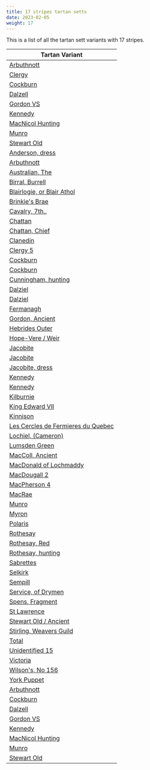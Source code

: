 ```yaml
---
title: 17 stripes tartan setts
date: 2023-02-05
weight: 17
---
```

This is a list of all the tartan sett variants with 17 stripes.

| Tartan Variant |
|---------------|
| [Arbuthnott](/tartans/DB/8/K2/DB2/K2/DB2/K8/G4/N2/G4/DB4/G4/N2/G4/K8/DB10/K2/DB/2)||
| [Clergy](/tartans/NA/2/K10/NA2/N8/NA2/K20/N10/K4/N10/K20/NA2/K52/NA2/N8/NA2/K10/NA/2)||
| [Cockburn](/tartans/G/72/K2/G2/K2/G2/K2/DB24/K2/N2/K2/DB24/K2/Y2/K2/G24/K4/R/4)||
| [Dalzell](/tartans/G/12/R6/G4/R64/DB4/N2/R8/DB12/R8/N2/DB4/R8/G64/R8/DB4/N2/R/48)||
| [Gordon VS](/tartans/DB/56/K2/DB2/K2/DB6/K24/G48/Y2/G2/Y4/G2/Y2/G48/K24/DB36/K2/DB/8)||
| [Kennedy](/tartans/DB/4/G4/Y2/G6/R2/G4/R2/G26/DB8/K6/DB6/K6/DB6/K6/DB8/G46/R/4)||
| [MacNicol Hunting](/tartans/DB/20/K2/G2/K2/G2/K2/DB20/R6/K20/R6/G20/K2/Y2/K2/N2/K2/G/20)||
| [Munro](/tartans/G/4/R4/G4/R32/DB2/Y2/R6/DB12/R6/Y2/DB2/R6/G32/R6/DB2/Y2/R/48)||
| [Stewart Old](/tartans/DB/24/K2/G4/K2/G4/K2/DB24/R4/K24/R2/K24/R4/G24/K2/DB4/K2/G/24)||
| [Anderson, dress](/tartans/R/4/G8/R4/G8/R2/K4/Y4/K4/Y2/LN4/Y2/K4/Y2/LN24/R4/LN10/R/6)||
| [Arbuthnott](/tartans/B/36/K8/B8/K8/B8/K38/G14/LN4/G16/B16/G16/LN4/G14/K38/B38/K8/B/8)||
| [Australian, The](/tartans/B/4/LT30/O20/LT8/O4/K4/O4/LT8/O100/LT8/O4/K4/O4/LT8/O20/LT30/LN/4)||
| [Birral, Burrell](/tartans/P/32/LN4/RA16/R8/P4/R8/RA16/LN4/G64/LN4/P16/B8/LN4/B8/P16/LN4/RA/130)||
| [Blairlogie, or Blair Athol](/tartans/B/4/R2/B20/G6/B10/G50/K2/G2/LN6/G2/K2/G50/B10/G6/B20/R6/K/40)||
| [Brinkie's Brae](/tartans/K/6/LN8/K6/R36/B2/N36/K2/G36/LN2/B36/R2/N36/G2/R36/K6/LN8/K/6)||
| [Cavalry, 7th..](/tartans/DB/48/LN4/G3/Y2/LN2/Y2/G3/LN2/R8/LN4/DB5/LP3/G2/LP3/DB5/LN4/R/4)||
| [Chattan](/tartans/LN/4/R100/K6/LN4/G60/LN6/Y12/R10/K4/R10/Y12/LN6/N56/K14/R16/Y20/LN/8)||
| [Chattan, Chief](/tartans/LN/2/R60/K8/LN2/G32/LN4/Y7/R7/K2/R7/Y7/LN4/B32/K8/R8/Y12/LN/4)||
| [Clanedin](/tartans/LN/6/LT20/Y4/LT8/LN4/LT6/LN4/K4/LN12/B6/LN12/K4/LN4/K6/LN4/K16/R/6)||
| [Clergy 5](/tartans/LN/2/K10/LN2/N8/LN2/K52/LN2/K20/N10/K4/N10/K20/LN2/N8/LN2/K10/LN/2)||
| [Cockburn](/tartans/B/30/K2/G2/K2/G2/K2/B10/K2/LN2/K2/B10/K2/Y2/K2/G10/K2/R/2)||
| [Cockburn](/tartans/G/72/K2/G2/K2/G2/K2/B24/K2/LN2/K2/B24/K2/Y2/K2/G24/K4/R/4)||
| [Cunningham, hunting](/tartans/B/20/K2/G2/K2/G2/K2/B20/R6/K20/R6/G20/K2/Y2/K2/LN2/K2/G/20)||
| [Dalziel](/tartans/G/8/R8/G8/R68/B2/LN4/R6/B16/R6/LN4/B2/R6/G62/R6/B2/LN4/R/80)||
| [Dalziel](/tartans/G/12/DR6/G4/R64/B4/LN2/R8/B12/R8/LN2/B4/R8/G64/R8/B4/LN2/R/48)||
| [Fermanagh](/tartans/GA/6/B6/G4/B6/Y4/B4/Y4/B26/DB8/GA6/DB6/GA6/DB6/GA6/DB6/B40/LG/6)||
| [Gordon, Ancient](/tartans/B/56/K2/B2/K2/B6/K24/G48/Y2/G2/Y4/G2/Y2/G48/K24/B36/K2/B/8)||
| [Hebrides Outer](/tartans/G/18/R4/G6/R40/G4/R2/G4/R4/G40/R4/G6/R4/G4/R44/G6/Y2/R/6)||
| [Hope-Vere / Weir](/tartans/B/4/K2/G4/K16/B36/K2/Y2/K10/Y2/K2/B36/K16/G6/K2/B6/K2/G/36)||
| [Jacobite](/tartans/LN/2/DR4/B4/LN2/G16/LN2/B4/DR4/LN2/DR4/B4/LN2/O16/LN2/B4/DR4/LN/2)||
| [Jacobite](/tartans/LN/2/R4/B4/LN2/G18/LN2/B4/R4/LN2/R4/B4/LN2/O18/LN2/B4/R4/LN/2)||
| [Jacobite, dress](/tartans/LN/6/B6/LN6/G8/R12/LT10/LN2/DR6/LN2/LT30/G8/DR30/LN40/R12/LN12/DR8/R/32)||
| [Kennedy](/tartans/K/4/G4/Y2/G6/DR2/G4/DR2/G24/B8/K6/B6/K6/B6/K6/B8/G48/R/4)||
| [Kennedy](/tartans/K/8/LN9/Y6/LN10/P5/G6/P5/LN36/B8/K8/B8/K8/B8/K8/B8/G38/R/8)||
| [Kilburnie](/tartans/B/24/K4/B4/K4/R6/K4/BA12/K4/LN4/K4/BA12/K4/Y4/K4/B12/K4/R/4)||
| [King Edward VII](/tartans/R/12/G10/Y6/G20/R6/G12/R6/G124/B42/K20/B20/K20/B20/K20/B42/G168/Y/16)||
| [Kinnison](/tartans/B/8/K65/LN38/G4/LN38/G4/LN38/K65/R8/K65/LN38/Y4/LN38/Y4/LN38/K65/B/8)||
| [Les Cercles de Fermieres du Quebec](/tartans/B/32/DG80/LN10/B50/G60/Y8/DG6/LN6/K8/B30/G44/LN4/DG38/G4/LT16/K8/LT/32)||
| [Lochiel, (Cameron)](/tartans/G/8/DR6/G6/R72/B4/Y4/R6/B24/R6/Y4/B4/R6/G80/R6/B4/Y4/R/72)||
| [Lumsden Green](/tartans/G/32/B4/K4/B4/G32/R6/DB30/R4/DB30/R6/K32/B4/G4/B4/G4/B4/K/32)||
| [MacColl, Ancient](/tartans/DR/4/R4/GA4/R16/GA52/R16/DR4/GA2/R4/B4/R4/G4/R16/B52/R12/DR6/R/14)||
| [MacDonald of Lochmaddy](/tartans/G/6/R4/G2/R32/LN2/BA4/R4/B8/R4/BA4/LN2/R4/G28/R4/BA4/LN2/R/26)||
| [MacDougall 2](/tartans/B/2/R12/RA8/G50/RA10/G6/RA10/P24/R16/RA6/R16/G24/RA24/G24/RA6/P6/R/60)||
| [MacPherson 4](/tartans/B/6/Y10/R8/K8/B28/LN6/Y8/R8/K4/R8/Y8/LN6/G34/LN6/K6/R44/LN/6)||
| [MacRae](/tartans/G/24/K6/G24/K6/G24/R4/G6/K2/B6/LN2/B6/K2/G6/R4/G24/K6/G/24)||
| [Munro](/tartans/G/4/DR4/G4/R32/B2/Y2/R6/B12/R6/Y2/B2/R6/G32/R6/B2/Y2/R/48)||
| [Myron](/tartans/K/6/G6/DR4/G6/Y4/G4/Y4/G22/B6/K6/B6/K6/B6/K6/B6/G40/R/6)||
| [Polaris](/tartans/DB/12/K2/DB2/K2/DB2/K14/G12/Y2/G2/B2/G2/Y2/G12/K14/DB14/K2/DB/2)||
| [Rothesay](/tartans/LN/4/R64/DG4/R6/DG4/R8/DG34/R8/DG32/R8/DG4/R6/DG4/R64/LN2/R2/LN/4)||
| [Rothesay, Red](/tartans/LN/8/R44/G6/R6/G6/R6/G26/R8/G26/R6/G6/R6/G6/R46/LN4/R4/LN/8)||
| [Rothesay, hunting](/tartans/LN/4/G2/LN2/G64/R4/G6/R4/G8/R32/G8/R32/G8/R4/G6/R4/G64/LN/4)||
| [Sabrettes](/tartans/G/4/LN4/R10/LN4/K14/LN4/N4/K10/R42/R10/K4/LN16/K8/N14/LN4/K10/R/30)||
| [Selkirk](/tartans/B/48/G4/R24/K4/LN4/K6/P4/K6/B8/K6/P4/K6/LN4/K4/DB24/G4/DB/48)||
| [Sempill](/tartans/B/44/K6/B6/K6/B6/K30/R4/G38/K2/BA6/K2/G38/R4/K30/B38/K6/B/6)||
| [Service, of Drymen](/tartans/R/4/B28/K4/N10/G6/LN2/G6/LN2/G6/K2/G6/K2/G6/N10/K4/B28/Y/4)||
| [Spens, Fragment](/tartans/R/34/LN4/B14/LT4/GA66/G24/B14/LT6/LN4/LT6/B14/G24/GA66/LT4/B14/LN4/R/100)||
| [St Lawrence](/tartans/K/6/BA4/G4/BA52/B2/BA2/B2/BA2/B2/BA2/B6/BB4/K20/BA6/G28/K6/R/6)||
| [Stewart Old / Ancient](/tartans/B/24/K2/G4/K2/G4/K2/B24/R4/K24/R2/K24/R4/G24/K2/B4/K2/G/24)||
| [Stirling, Weavers Guild](/tartans/G/10/LN10/G10/R98/B4/Y4/R10/B20/R10/Y4/B4/R10/G92/R10/B4/Y4/R/92)||
| [Total](/tartans/DB/48/O4/DB28/K5/LN4/K6/O4/K7/G8/K7/O4/K6/LN4/K5/R24/O4/G/48)||
| [Unidentified 15](/tartans/B/4/K2/R14/G70/R4/P2/B2/R6/P32/R6/B2/P2/R70/P2/B2/R6/G/8)||
| [Victoria](/tartans/LN/6/G2/R10/G6/R12/G30/LN8/B2/K4/Y6/K10/B2/LN8/B8/LN38/G2/R/8)||
| [Wilson's, No 156](/tartans/R/16/K4/R8/LN8/R28/G40/Y6/K30/B22/K4/LN12/K4/Y4/K8/B8/LN4/R/60)||
| [York Puppet](/tartans/LN/4/LT4/B6/LT6/LN6/LT4/K6/Y4/K4/LN4/O6/R2/O2/R2/O8/K2/P/22)||
| [Arbuthnott](/tartans/DB/8/K2/DB2/K2/DB2/K8/DG4/N2/DG4/DB4/DG4/N2/DG4/K8/DB10/K2/DB/2)||
| [Cockburn](/tartans/DG/72/K2/DG2/K2/DG2/K2/DB24/K2/N2/K2/DB24/K2/LG2/K2/DG24/K4/DR/4)||
| [Dalzell](/tartans/DG/12/DRA6/DG4/DR64/DB4/N2/DR8/DB12/DR8/N2/DB4/DR8/DG64/DR8/DB4/N2/DR/48)||
| [Gordon VS](/tartans/DB/56/K2/DB2/K2/DB6/K24/DG48/LG2/DG2/LG4/DG2/LG2/DG48/K24/DB36/K2/DB/8)||
| [Kennedy](/tartans/DR/4/DG48/DB8/K6/DB6/K6/DB6/K6/DB8/DG24/DRA2/DG4/DRA2/DG6/LG2/DG4/K/4)||
| [MacNicol Hunting](/tartans/DB/20/K2/DG2/K2/DG2/K2/DB20/DR6/K20/DR6/DG20/K2/LG2/K2/N2/K2/DG/20)||
| [Munro](/tartans/DG/4/DRA4/DG4/DR32/DB2/LG2/DR6/DB12/DR6/LG2/DB2/DR6/DG32/DR6/DB2/LG2/DR/48)||
| [Stewart Old](/tartans/DB/24/K2/DG4/K2/DG4/K2/DB24/DR4/K24/DR2/K24/DR4/DG24/K2/DB4/K2/DG/24)||
